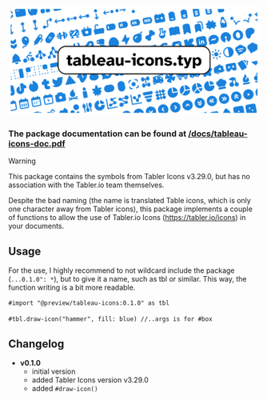 
<img src="docs/banner.png">

### The package documentation can be found at [/docs/tableau-icons-doc.pdf](./docs/tableau-icons-doc.pdf)

> [!warning]
> This package contains the symbols from Tabler Icons v3.29.0, but has no association with the Tabler.io team themselves.

Despite the bad naming (the name is translated Table icons, which is only one character away from Tabler icons), this package implements a couple of functions to allow the use of Tabler.io Icons (https://tabler.io/icons) in your documents.

## Usage

For the use, I highly recommend to not wildcard include the package (`...0.1.0": *`), but to give it a name, such as tbl or similar. This way, the function writing is a bit more readable.

```typst
#import "@preview/tableau-icons:0.1.0" as tbl

#tbl.draw-icon("hammer", fill: blue) //..args is for #box 
```

## Changelog
- **v0.1.0**
  - initial version
  - added Tabler Icons version v3.29.0
  - added `#draw-icon()`
